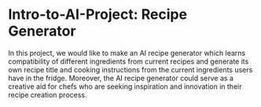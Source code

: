 # Intro-to-AI-Project: Recipe Generator

In this project, we would like to make an AI recipe generator which learns compatibility of different ingredients from current recipes and generate its own recipe title and cooking instructions from the current ingredients users have in the fridge. Moreover, the AI recipe generator could serve as a creative aid for chefs who are seeking inspiration and innovation in their recipe creation process.

